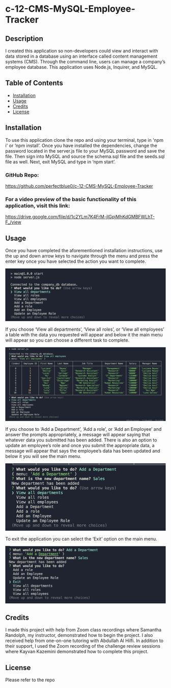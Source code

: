 # c-12-CMS-MySQL-Employee-Tracker 


## Description

I created this application so non-developers could view and interact with data stored in a database using an interface called content management systems (CMS). Through the command line, users can manage a company’s employee database. This application uses Node.js, Inquirer, and MySQL.

## Table of Contents

- [Installation](#installation)
- [Usage](#usage)
- [Credits](#credits)
- [License](#license)

## Installation

To use this application clone the repo and using your terminal, type in 'npm i' or ‘npm install’. Once you have installed the dependencies, change the password located in the server.js file to your MySQL password and save the file. Then sign into MySQL and source the schema.sql file and the seeds.sql file as well. Next, exit MySQL and type in ‘npm start’.

### GitHub Repo:
https://github.com/perfectblue0/c-12-CMS-MySQL-Employee-Tracker

### For a video preview of the basic functionality of this application, visit this link:
https://drive.google.com/file/d/1c2YLm7K4FrM-jIGpjMhKdGMBFWLhT-F_/view

## Usage

Once you have completed the aforementioned installation instructions, use the up and down arrow keys to navigate through the menu and press the enter key once you have selected the action you want to complete.  

![alt](/assets/images/start-menu.png)  

If you choose ‘View all departments’, ‘View all roles’, or ‘View all employees’ a table with the data you requested will appear and below it the main menu will appear so you can choose a different task to complete.  

![alt](/assets/images/view-emp.png)  

If you choose to ‘Add a Department’, ‘Add a role’, or ‘Add an Employee’ and answer the prompts appropriately, a message will appear saying that whatever data you submitted has been added. There is also an option to update an employee’s role and once you submit the appropriate data, a message will appear that says the employee’s data has been updated and below it you will see the main menu.  

![alt](/assets/images/added-dept.png) 

To exit the application you can select the ‘Exit’ option on the main menu.  

![alt text](assets/images/exit-menu.png)
  

## Credits

I made this project with help from Zoom class recordings where Samantha Randolph, my instructor, demonstrated how to begin the project. I also received help from one-on-one tutoring with Abdullah Al Hilfi. In addition to their support, I used the Zoom recording of the challenge review sessions where Kayvan Kazemini demonstrated how to complete this project.
## License

Please refer to the repo
